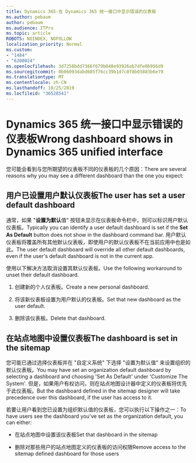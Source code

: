 ```yaml
---
title: Dynamics 365-在 Dynamics 365 统一接口中显示错误的仪表板
ms.author: pebaum
author: pebaum
ms.audience: ITPro
ms.topic: article
ROBOTS: NOINDEX, NOFOLLOW
localization_priority: Normal
ms.custom:
- "1484"
- "6200024"
ms.openlocfilehash: 3d7258bdd7366f679b048e93926ab7dfe0b956d9
ms.sourcegitcommit: 0b06093dabd685f76cc39b1d7c0f8b03883b6e79
ms.translationtype: MT
ms.contentlocale: zh-CN
ms.lasthandoff: 10/25/2019
ms.locfileid: "36528541"
---
```

# <a name="wrong-dashboard-shows-in-dynamics-365-unified-interface"></a><span data-ttu-id="3f346-102">Dynamics 365 统一接口中显示错误的仪表板</span><span class="sxs-lookup"><span data-stu-id="3f346-102">Wrong dashboard shows in Dynamics 365 unified interface</span></span>

<span data-ttu-id="3f346-103">您可能会看到与您所期望的仪表板不同的仪表板的几个原因：</span><span class="sxs-lookup"><span data-stu-id="3f346-103">There are several reasons why you may see a different dashboard than the one you expect:</span></span>

## <a name="the-user-has-set-a-user-default-dashboard"></a><span data-ttu-id="3f346-104">用户已设置用户默认仪表板</span><span class="sxs-lookup"><span data-stu-id="3f346-104">The user has set a user default dashboard</span></span> 

<span data-ttu-id="3f346-105">通常，如果 "**设置为默认**值" 按钮未显示在仪表板命令栏中，则可以标识用户默认仪表板。</span><span class="sxs-lookup"><span data-stu-id="3f346-105">Typically you can identify a user default dashboard is set if the **Set As Default** button does not show in the dashboard command bar.</span></span> <span data-ttu-id="3f346-106">用户默认仪表板将覆盖所有其他默认仪表板，即使用户的默认仪表板不在当前应用中也是如此。</span><span class="sxs-lookup"><span data-stu-id="3f346-106">The user default dashboard will override all other default dashboards, even if the user's default dashboard is not in the current app.</span></span>

<span data-ttu-id="3f346-107">使用以下解决方法取消设置其默认仪表板。</span><span class="sxs-lookup"><span data-stu-id="3f346-107">Use the following workaround to unset their default dashboard.</span></span>

1. <span data-ttu-id="3f346-108">创建新的个人仪表板。</span><span class="sxs-lookup"><span data-stu-id="3f346-108">Create a new personal dashboard.</span></span>

2. <span data-ttu-id="3f346-109">将该新仪表板设置为用户默认的仪表板。</span><span class="sxs-lookup"><span data-stu-id="3f346-109">Set that new dashboard as the user default.</span></span>

3. <span data-ttu-id="3f346-110">删除该仪表板。</span><span class="sxs-lookup"><span data-stu-id="3f346-110">Delete that dashboard.</span></span>

## <a name="the-dashboard-is-set-in-the-sitemap"></a><span data-ttu-id="3f346-111">在站点地图中设置仪表板</span><span class="sxs-lookup"><span data-stu-id="3f346-111">The dashboard is set in the sitemap</span></span>

<span data-ttu-id="3f346-112">您可能已通过选择仪表板并在 "自定义系统" 下选择 "设置为默认值" 来设置组织的默认仪表板。</span><span class="sxs-lookup"><span data-stu-id="3f346-112">You may have set an organization default dashboard by selecting a dashboard and choosing 'Set As Default' under 'Customize The System'.</span></span> <span data-ttu-id="3f346-113">但是，如果用户有权访问，则在站点地图设计器中定义的仪表板将优先于此仪表板。</span><span class="sxs-lookup"><span data-stu-id="3f346-113">But the dashboard defined in the sitemap designer will take precedence over this dashboard, if the user has access to it.</span></span>

<span data-ttu-id="3f346-114">若要让用户看到您已设置为组织默认值的仪表板，您可以执行以下操作之一：</span><span class="sxs-lookup"><span data-stu-id="3f346-114">To have users see the dashboard you've set as the organization default, you can either:</span></span>

* <span data-ttu-id="3f346-115">在站点地图中设置该仪表板</span><span class="sxs-lookup"><span data-stu-id="3f346-115">Set that dashboard in the sitemap</span></span>

* <span data-ttu-id="3f346-116">删除对那些用户的站点地图定义的仪表板的访问权限</span><span class="sxs-lookup"><span data-stu-id="3f346-116">Remove access to the sitemap defined dashboard for those users</span></span>
